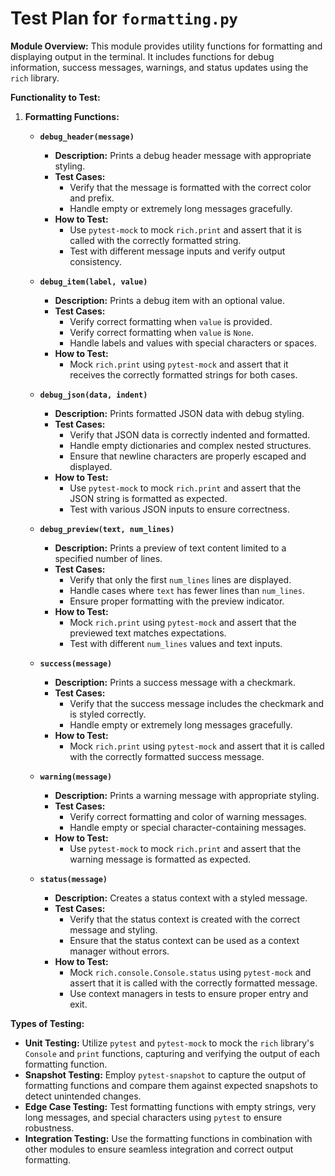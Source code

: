 # Test Plan for `formatting.py`

**Module Overview:**
This module provides utility functions for formatting and displaying output in the terminal. It includes functions for debug information, success messages, warnings, and status updates using the `rich` library.

**Functionality to Test:**

1. **Formatting Functions:**
    - **`debug_header(message)`**
        - **Description:** Prints a debug header message with appropriate styling.
        - **Test Cases:**
            - Verify that the message is formatted with the correct color and prefix.
            - Handle empty or extremely long messages gracefully.
        - **How to Test:**
            - Use `pytest-mock` to mock `rich.print` and assert that it is called with the correctly formatted string.
            - Test with different message inputs and verify output consistency.

    - **`debug_item(label, value)`**
        - **Description:** Prints a debug item with an optional value.
        - **Test Cases:**
            - Verify correct formatting when `value` is provided.
            - Verify correct formatting when `value` is `None`.
            - Handle labels and values with special characters or spaces.
        - **How to Test:**
            - Mock `rich.print` using `pytest-mock` and assert that it receives the correctly formatted strings for both cases.

    - **`debug_json(data, indent)`**
        - **Description:** Prints formatted JSON data with debug styling.
        - **Test Cases:**
            - Verify that JSON data is correctly indented and formatted.
            - Handle empty dictionaries and complex nested structures.
            - Ensure that newline characters are properly escaped and displayed.
        - **How to Test:**
            - Use `pytest-mock` to mock `rich.print` and assert that the JSON string is formatted as expected.
            - Test with various JSON inputs to ensure correctness.

    - **`debug_preview(text, num_lines)`**
        - **Description:** Prints a preview of text content limited to a specified number of lines.
        - **Test Cases:**
            - Verify that only the first `num_lines` lines are displayed.
            - Handle cases where `text` has fewer lines than `num_lines`.
            - Ensure proper formatting with the preview indicator.
        - **How to Test:**
            - Mock `rich.print` using `pytest-mock` and assert that the previewed text matches expectations.
            - Test with different `num_lines` values and text inputs.

    - **`success(message)`**
        - **Description:** Prints a success message with a checkmark.
        - **Test Cases:**
            - Verify that the success message includes the checkmark and is styled correctly.
            - Handle empty or extremely long messages gracefully.
        - **How to Test:**
            - Mock `rich.print` using `pytest-mock` and assert that it is called with the correctly formatted success message.

    - **`warning(message)`**
        - **Description:** Prints a warning message with appropriate styling.
        - **Test Cases:**
            - Verify correct formatting and color of warning messages.
            - Handle empty or special character-containing messages.
        - **How to Test:**
            - Use `pytest-mock` to mock `rich.print` and assert that the warning message is formatted as expected.

    - **`status(message)`**
        - **Description:** Creates a status context with a styled message.
        - **Test Cases:**
            - Verify that the status context is created with the correct message and styling.
            - Ensure that the status context can be used as a context manager without errors.
        - **How to Test:**
            - Mock `rich.console.Console.status` using `pytest-mock` and assert that it is called with the correctly formatted message.
            - Use context managers in tests to ensure proper entry and exit.

**Types of Testing:**

- **Unit Testing:** Utilize `pytest` and `pytest-mock` to mock the `rich` library's `Console` and `print` functions, capturing and verifying the output of each formatting function.
- **Snapshot Testing:** Employ `pytest-snapshot` to capture the output of formatting functions and compare them against expected snapshots to detect unintended changes.
- **Edge Case Testing:** Test formatting functions with empty strings, very long messages, and special characters using `pytest` to ensure robustness.
- **Integration Testing:** Use the formatting functions in combination with other modules to ensure seamless integration and correct output formatting.
